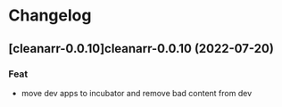 # Changelog


## [cleanarr-0.0.10]cleanarr-0.0.10 (2022-07-20)

### Feat

- move dev apps to incubator and remove bad content from dev

